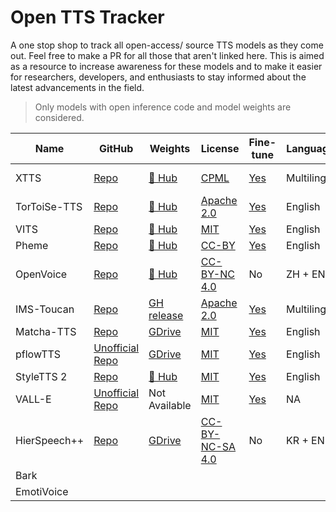 # Open TTS Tracker

A one stop shop to track all open-access/ source TTS models as they come out. Feel free to make a PR for all those that aren't linked here.
This is aimed as a resource to increase awareness for these models and to make it easier for researchers, developers, and enthusiasts to stay informed about the latest advancements in the field.

> Only models with open inference code and model weights are considered.

| Name         | GitHub                                                       | Weights                                                                            | License                                                                             | Fine-tune                                                                                | Languages    | Paper                                                         | Demo                                                                |
|--------------|--------------------------------------------------------------|------------------------------------------------------------------------------------|-------------------------------------------------------------------------------------|------------------------------------------------------------------------------------------|--------------|---------------------------------------------------------------|---------------------------------------------------------------------|
| XTTS         | [Repo](https://github.com/coqui-ai/TTS)                      | [🤗 Hub](https://huggingface.co/coqui/XTTS-v2)                                      | [CPML](https://coqui.ai/cpml)                                                       | [Yes](https://huggingface.slack.com/archives/C05QZTQJUDD/p1705418518292139)              | Multilingual | [Technical notes](https://erogol.substack.com/p/xttsv2-notes) |                                                                     |
| TorToiSe-TTS | [Repo](https://github.com/neonbjb/tortoise-tts)              | [🤗 Hub](https://huggingface.co/jbetker/tortoise-tts-v2)                            | [Apache 2.0](https://github.com/neonbjb/tortoise-tts/blob/main/LICENSE)             | [Yes](https://git.ecker.tech/mrq/tortoise-tts)                                           | English      | [Technical report](https://arxiv.org/abs/2305.07243)          |                                                                     |
| VITS         | [Repo](https://github.com/jaywalnut310/vits)                 | [🤗 Hub](https://huggingface.co/kakao-enterprise)                                   | [MIT](https://github.com/jaywalnut310/vits/blob/main/LICENSE)                       | [Yes](https://github.com/ylacombe/finetune-hf-vits)                                      | English      | [Paper](https://arxiv.org/abs/2106.06103)                     |                                                                     |
| Pheme        | [Repo](https://github.com/PolyAI-LDN/pheme)                  | [🤗 Hub](https://huggingface.co/PolyAI/pheme)                                       | [CC-BY](https://github.com/PolyAI-LDN/pheme/blob/main/LICENSE)                      | [Yes](https://github.com/PolyAI-LDN/pheme#training)                                      | English      | [Paper](https://arxiv.org/abs/2401.02839)                     |                                                                     |
| OpenVoice    | [Repo](https://github.com/myshell-ai/OpenVoice)              | [🤗 Hub](https://huggingface.co/myshell-ai/OpenVoice)                               | [CC-BY-NC 4.0](https://github.com/myshell-ai/OpenVoice/blob/main/LICENSE)           | No                                                                                       | ZH + EN      | [Paper](https://arxiv.org/abs/2312.01479)                     | [🤗 Space](https://huggingface.co/spaces/myshell-ai/OpenVoice)       |
| IMS-Toucan   | [Repo](https://github.com/DigitalPhonetics/IMS-Toucan)       | [GH release](https://github.com/DigitalPhonetics/IMS-Toucan/tags)                  | [Apache 2.0](https://github.com/DigitalPhonetics/IMS-Toucan/blob/ToucanTTS/LICENSE) | [Yes](https://github.com/DigitalPhonetics/IMS-Toucan#build-a-toucantts-pipeline)         | Multilingual | [Paper](https://arxiv.org/abs/2206.12229)                     | [🤗 Space](https://huggingface.co/spaces/Flux9665/IMS-Toucan)        |
| Matcha-TTS   | [Repo](https://github.com/shivammehta25/Matcha-TTS)          | [GDrive](https://drive.google.com/drive/folders/17C_gYgEHOxI5ZypcfE_k1piKCtyR0isJ) | [MIT](https://github.com/shivammehta25/Matcha-TTS/blob/main/LICENSE)                | [Yes](https://github.com/shivammehta25/Matcha-TTS/tree/main#train-with-your-own-dataset) | English      | [Paper](https://arxiv.org/abs/2309.03199)                     | [🤗 Space](https://huggingface.co/spaces/shivammehta25/Matcha-TTS)   |
| pflowTTS     | [Unofficial Repo](https://github.com/p0p4k/pflowtts_pytorch) | [GDrive](https://drive.google.com/drive/folders/1x-A2Ezmmiz01YqittO_GLYhngJXazaF0) | [MIT](https://github.com/p0p4k/pflowtts_pytorch/blob/master/LICENSE)                | [Yes](https://github.com/p0p4k/pflowtts_pytorch#instructions-to-run)                     | English      | [Paper](https://openreview.net/pdf?id=zNA7u7wtIN)             | Not Available                                                       |
| StyleTTS 2   | [Repo](https://github.com/yl4579/StyleTTS2)                  | [🤗 Hub](https://huggingface.co/yl4579/StyleTTS2-LibriTTS/tree/main)                | [MIT](https://github.com/yl4579/StyleTTS2/blob/main/LICENSE)                        | [Yes](https://github.com/yl4579/StyleTTS2#finetuning)                                    | English      | [Paper](https://arxiv.org/abs/2306.07691)                     | [🤗 Space](https://huggingface.co/spaces/styletts2/styletts2)        |
| VALL-E       | [Unofficial Repo](https://github.com/enhuiz/vall-e)          | Not Available                                                                      | [MIT](https://github.com/enhuiz/vall-e/blob/main/LICENSE)                           | [Yes](https://github.com/enhuiz/vall-e#get-started)                                      | NA           | [Paper](https://arxiv.org/abs/2301.02111)                     | Not Available                                                       |
| HierSpeech++ | [Repo](https://github.com/sh-lee-prml/HierSpeechpp)          | [GDrive](https://drive.google.com/drive/folders/1-L_90BlCkbPyKWWHTUjt5Fsu3kz0du0w) | [CC-BY-NC-SA 4.0](https://github.com/sh-lee-prml/HierSpeechpp/blob/main/LICENSE)    | No                                                                                       | KR + EN      | [Paper](https://arxiv.org/abs/2311.12454)                     | [🤗 Space](https://huggingface.co/spaces/LeeSangHoon/HierSpeech_TTS) |
| Bark         |                                                              |                                                                                    |                                                                                     |                                                                                          |              |                                                               |                                                                     |
| EmotiVoice   |                                                              |                                                                                    |                                                                                     |                                                                                          |              |                                                               |                                                                     |